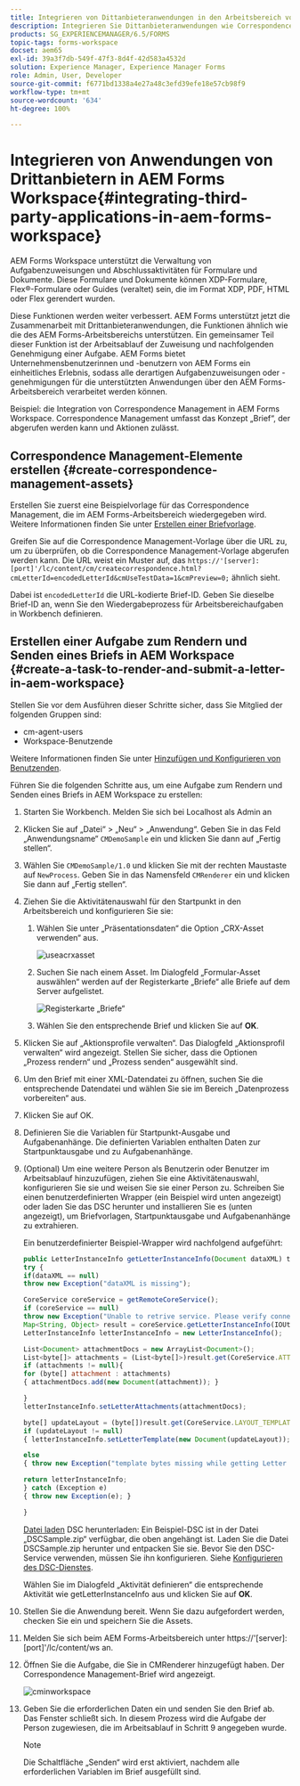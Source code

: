 ```yaml
---
title: Integrieren von Dittanbieteranwendungen in den Arbeitsbereich von AEM Forms
description: Integrieren Sie Dittanbieteranwendungen wie Correspondence Management in den Arbeitsbereich von AEM Forms.
products: SG_EXPERIENCEMANAGER/6.5/FORMS
topic-tags: forms-workspace
docset: aem65
exl-id: 39a3f7db-549f-47f3-8d4f-42d583a4532d
solution: Experience Manager, Experience Manager Forms
role: Admin, User, Developer
source-git-commit: f6771bd1338a4e27a48c3efd39efe18e57cb98f9
workflow-type: tm+mt
source-wordcount: '634'
ht-degree: 100%

---
```


# Integrieren von Anwendungen von Drittanbietern in AEM Forms Workspace{#integrating-third-party-applications-in-aem-forms-workspace}

AEM Forms Workspace unterstützt die Verwaltung von Aufgabenzuweisungen und Abschlussaktivitäten für Formulare und Dokumente. Diese Formulare und Dokumente können XDP-Formulare, Flex®-Formulare oder Guides (veraltet) sein, die im Format XDP, PDF, HTML oder Flex gerendert wurden.

Diese Funktionen werden weiter verbessert. AEM Forms unterstützt jetzt die Zusammenarbeit mit Drittanbieteranwendungen, die Funktionen ähnlich wie die des AEM Forms-Arbeitsbereichs unterstützen. Ein gemeinsamer Teil dieser Funktion ist der Arbeitsablauf der Zuweisung und nachfolgenden Genehmigung einer Aufgabe. AEM Forms bietet Unternehmensbenutzerinnen und -benutzern von AEM Forms ein einheitliches Erlebnis, sodass alle derartigen Aufgabenzuweisungen oder -genehmigungen für die unterstützten Anwendungen über den AEM Forms-Arbeitsbereich verarbeitet werden können.

Beispiel: die Integration von Correspondence Management in AEM Forms Workspace. Correspondence Management umfasst das Konzept „Brief“, der abgerufen werden kann und Aktionen zulässt.

## Correspondence Management-Elemente erstellen {#create-correspondence-management-assets}

Erstellen Sie zuerst eine Beispielvorlage für das Correspondence Management, die im AEM Forms-Arbeitsbereich wiedergegeben wird. Weitere Informationen finden Sie unter [Erstellen einer Briefvorlage](../../forms/using/create-letter.md).

Greifen Sie auf die Correspondence Management-Vorlage über die URL zu, um zu überprüfen, ob die Correspondence Management-Vorlage abgerufen werden kann. Die URL weist ein Muster auf, das `https://'[server]:[port]'/lc/content/cm/createcorrespondence.html?cmLetterId=encodedLetterId&cmUseTestData=1&cmPreview=0;` ähnlich sieht.

Dabei ist `encodedLetterId` die URL-kodierte Brief-ID. Geben Sie dieselbe Brief-ID an, wenn Sie den Wiedergabeprozess für Arbeitsbereichaufgaben in Workbench definieren.

## Erstellen einer Aufgabe zum Rendern und Senden eines Briefs in AEM Workspace {#create-a-task-to-render-and-submit-a-letter-in-aem-workspace}

Stellen Sie vor dem Ausführen dieser Schritte sicher, dass Sie Mitglied der folgenden Gruppen sind:

* cm-agent-users
* Workspace-Benutzende

Weitere Informationen finden Sie unter [Hinzufügen und Konfigurieren von Benutzenden](/help/forms/using/admin-help/adding-configuring-users.md).

Führen Sie die folgenden Schritte aus, um eine Aufgabe zum Rendern und Senden eines Briefs in AEM Workspace zu erstellen:

1. Starten Sie Workbench. Melden Sie sich bei Localhost als Admin an
1. Klicken Sie auf „Datei“ > „Neu“ > „Anwendung“. Geben Sie in das Feld „Anwendungsname“ `CMDemoSample` ein und klicken Sie dann auf „Fertig stellen“.
1. Wählen Sie `CMDemoSample/1.0` und klicken Sie mit der rechten Maustaste auf `NewProcess`. Geben Sie in das Namensfeld `CMRenderer` ein und klicken Sie dann auf „Fertig stellen“.
1. Ziehen Sie die Aktivitätenauswahl für den Startpunkt in den Arbeitsbereich und konfigurieren Sie sie:

   1. Wählen Sie unter „Präsentationsdaten“ die Option „CRX-Asset verwenden“ aus.

      ![useacrxasset](assets/useacrxasset.png)

   1. Suchen Sie nach einem Asset. Im Dialogfeld „Formular-Asset auswählen“ werden auf der Registerkarte „Briefe“ alle Briefe auf dem Server aufgelistet.

      ![Registerkarte „Briefe“](assets/letter_tab_new.png)

   1. Wählen Sie den entsprechende Brief und klicken Sie auf **OK**.

1. Klicken Sie auf „Aktionsprofile verwalten“. Das Dialogfeld „Aktionsprofil verwalten“ wird angezeigt. Stellen Sie sicher, dass die Optionen „Prozess rendern“ und „Prozess senden“ ausgewählt sind.
1. Um den Brief mit einer XML-Datendatei zu öffnen, suchen Sie die entsprechende Datendatei und wählen Sie sie im Bereich „Datenprozess vorbereiten“ aus.
1. Klicken Sie auf OK.
1. Definieren Sie die Variablen für Startpunkt-Ausgabe und Aufgabenanhänge. Die definierten Variablen enthalten Daten zur Startpunktausgabe und zu Aufgabenanhänge.
1. (Optional) Um eine weitere Person als Benutzerin oder Benutzer im Arbeitsablauf hinzuzufügen, ziehen Sie eine Aktivitätenauswahl, konfigurieren Sie sie und weisen Sie sie einer Person zu. Schreiben Sie einen benutzerdefinierten Wrapper (ein Beispiel wird unten angezeigt) oder laden Sie das DSC herunter und installieren Sie es (unten angezeigt), um Briefvorlagen, Startpunktausgabe und Aufgabenanhänge zu extrahieren.

   Ein benutzerdefinierter Beispiel-Wrapper wird nachfolgend aufgeführt:

   ```javascript
   public LetterInstanceInfo getLetterInstanceInfo(Document dataXML) throws Exception {
   try {
   if(dataXML == null)
   throw new Exception("dataXML is missing");
   
   CoreService coreService = getRemoteCoreService();
   if (coreService == null)
   throw new Exception("Unable to retrive service. Please verify connection details.");
   Map<String, Object> result = coreService.getLetterInstanceInfo(IOUtils.toString(dataXML.getInputStream(), "UTF-8"));
   LetterInstanceInfo letterInstanceInfo = new LetterInstanceInfo();
   
   List<Document> attachmentDocs = new ArrayList<Document>();
   List<byte[]> attachments = (List<byte[]>)result.get(CoreService.ATTACHMENT_KEY);
   if (attachments != null){
   for (byte[] attachment : attachments)
   { attachmentDocs.add(new Document(attachment)); }
   
   }
   letterInstanceInfo.setLetterAttachments(attachmentDocs);
   
   byte[] updateLayout = (byte[])result.get(CoreService.LAYOUT_TEMPLATE_KEY);
   if (updateLayout != null)
   { letterInstanceInfo.setLetterTemplate(new Document(updateLayout)); }
   
   else
   { throw new Exception("template bytes missing while getting Letter instance Info."); }
   
   return letterInstanceInfo;
   } catch (Exception e)
   { throw new Exception(e); }
   
   }
   ```

   [Datei laden](assets/dscsample.zip)
DSC herunterladen: Ein Beispiel-DSC ist in der Datei „DSCSample.zip“ verfügbar, die oben angehängt ist. Laden Sie die Datei DSCSample.zip herunter und entpacken Sie sie. Bevor Sie den DSC-Service verwenden, müssen Sie ihn konfigurieren. Siehe [Konfigurieren des DSC-Dienstes](../../forms/using/add-action-button-in-create-correspondence-ui.md#p-configure-the-dsc-service-p).

   Wählen Sie im Dialogfeld „Aktivität definieren“ die entsprechende Aktivität wie getLetterInstanceInfo aus und klicken Sie auf **OK**.

1. Stellen Sie die Anwendung bereit. Wenn Sie dazu aufgefordert werden, checken Sie ein und speichern Sie die Assets.
1. Melden Sie sich beim AEM Forms-Arbeitsbereich unter https://&#39;[server]:[port]&#39;/lc/content/ws an.
1. Öffnen Sie die Aufgabe, die Sie in CMRenderer hinzugefügt haben. Der Correspondence Management-Brief wird angezeigt.

   ![cminworkspace](assets/cminworkspace.png)

1. Geben Sie die erforderlichen Daten ein und senden Sie den Brief ab. Das Fenster schließt sich. In diesem Prozess wird die Aufgabe der Person zugewiesen, die im Arbeitsablauf in Schritt 9 angegeben wurde.

   >[!NOTE]
   >
   >Die Schaltfläche „Senden“ wird erst aktiviert, nachdem alle erforderlichen Variablen im Brief ausgefüllt sind.
